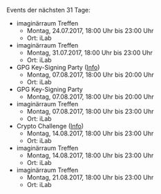 Events der nächsten 31 Tage:

- imaginärraum Treffen
  - Montag, 24.07.2017, 18:00 Uhr bis 23:00 Uhr
  - Ort: iLab
- imaginärraum Treffen
  - Montag, 31.07.2017, 18:00 Uhr bis 23:00 Uhr
  - Ort: iLab
- GPG Key-Signing Party ([Info](https://imaginaerraum.de/wiki/Key-Signing_Party))
  - Montag, 07.08.2017, 18:00 Uhr bis 20:00 Uhr
  - Ort: iLab
- GPG Key-Signing Party
  - Montag, 07.08.2017, 18:00 Uhr bis 20:00 Uhr
- imaginärraum Treffen
  - Montag, 07.08.2017, 18:00 Uhr bis 23:00 Uhr
  - Ort: iLab
- Crypto Challenge ([Info](https://imaginaerraum.de/wiki/Crypto_Challenge))
  - Montag, 14.08.2017, 18:00 Uhr bis 23:00 Uhr
  - Ort: iLab
- imaginärraum Treffen
  - Montag, 14.08.2017, 18:00 Uhr bis 23:00 Uhr
  - Ort: iLab
- imaginärraum Treffen
  - Montag, 21.08.2017, 18:00 Uhr bis 23:00 Uhr
  - Ort: iLab
